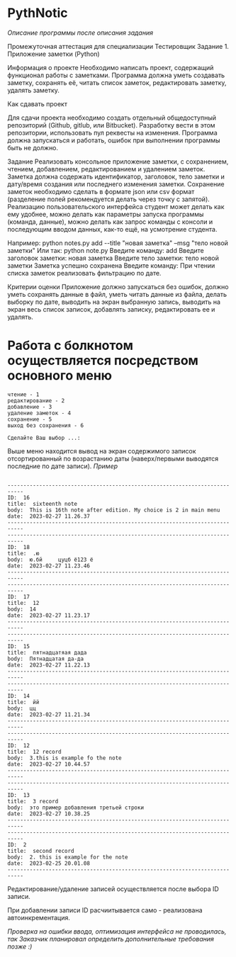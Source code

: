 # PythNotic
*Описание программы после описания задания*

Промежуточная аттестация для специализации Тестировщик
Задание 1. Приложение заметки (Python)

Информация о проекте
Необходимо написать проект, содержащий функционал работы с заметками. Программа должна уметь создавать заметку, сохранять её, читать список заметок, редактировать заметку, удалять заметку.

Как сдавать проект

Для сдачи проекта необходимо создать отдельный общедоступный репозиторий (Github, gitlub, или Bitbucket). Разработку вести в этом репозитории, использовать пул реквесты на изменения. Программа должна запускаться и работать, ошибок при выполнении программы быть не должно.

Задание
Реализовать консольное приложение заметки, с сохранением, чтением, добавлением, редактированием и удалением заметок. Заметка должна содержать идентификатор, заголовок, тело заметки и дату/время создания или последнего изменения заметки. Сохранение заметок необходимо сделать в формате json или csv формат (разделение полей рекомендуется делать через точку с запятой). Реализацию пользовательского интерфейса студент может делать как ему удобнее, можно делать как параметры запуска программы (команда, данные), можно делать как запрос команды с консоли и последующим вводом данных, как-то ещё, на усмотрение студента.

Например:
python notes.py add --title "новая заметка" –msg "тело новой заметки"
Или так:
python note.py Введите команду: add
Введите заголовок заметки: новая заметка Введите тело заметки: тело новой заметки Заметка успешно сохранена
Введите команду:
При чтении списка заметок реализовать фильтрацию по дате.

Критерии оценки
Приложение должно запускаться без ошибок, должно уметь сохранять данные в файл, уметь читать данные из файла, делать выборку по дате, выводить на экран выбранную запись, выводить на экран весь список записок, добавлять записку, редактировать ее и удалять.

# Работа с болкнотом осуществляется посредством основного меню
```
чтение - 1
редактирование - 2
добавление - 3
удаление заметок - 4
сохранение - 5
выход без сохранения - 6

Сделайте Ваш выбор ...:
```

Выше меню находится вывод на экран содержимого записок отсортированный по возрастанию даты (наверх/первыми выводятся последние по дате записи).
*Пример*
```

---------------------------------------------------------------------------
ID:  16
title:  sixteenth note
body:  This is 16th note after edition. My choice is 2 in main menu
date:  2023-02-27 11.26.37
---------------------------------------------------------------------------
---------------------------------------------------------------------------
ID:  18
title:  .ю
body:  ю.бй     цуцб ё123 ё
date:  2023-02-27 11.23.46
---------------------------------------------------------------------------
---------------------------------------------------------------------------
ID:  17
title:  12
body:  14
date:  2023-02-27 11.23.17
---------------------------------------------------------------------------
---------------------------------------------------------------------------
ID:  15
title:  пятнадцатяая дада
body:  Пятнадцатая да-да
date:  2023-02-27 11.22.13
---------------------------------------------------------------------------
---------------------------------------------------------------------------
ID:  14
title:  йй
body:  цц
date:  2023-02-27 11.21.34
---------------------------------------------------------------------------
---------------------------------------------------------------------------
ID:  12
title:  12 record
body:  3.this is example fo the note
date:  2023-02-27 10.44.57
---------------------------------------------------------------------------
---------------------------------------------------------------------------
ID:  13
title:  3 record
body:  это пример добавления третьей строки
date:  2023-02-27 10.38.25
---------------------------------------------------------------------------
---------------------------------------------------------------------------
ID:  2
title:  second record
body:  2. this is example for the note
date:  2023-02-25 20.01.08
---------------------------------------------------------------------------
```

Редактирование/удаление записей осуществляется после выбора ID записи.

При добавлении записи ID расчиитывается само - реализована автоинкрементация.

*Проверка на ошибки ввода, оптимизация интерфейса не проводилась, 
так Заказчик планировал определить дополнительные требования позже :)*
 